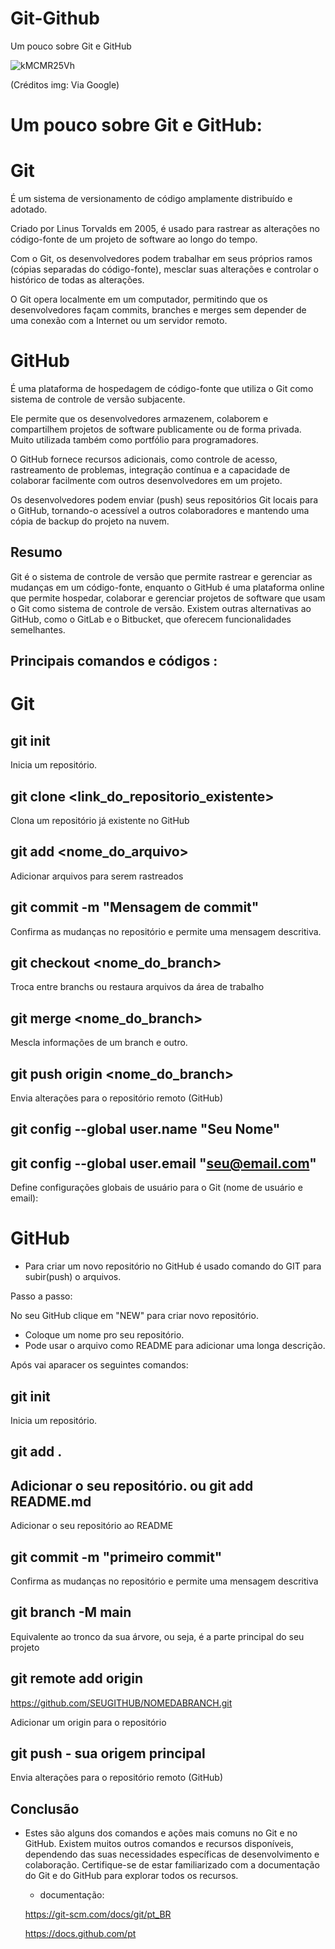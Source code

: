 # Git-Github
Um pouco sobre Git e GitHub 

![kMCMR25Vh](https://github.com/Nandabdev/Git-Github/assets/132234392/48107e70-1d6b-4651-80a5-9f497b440678)

(Créditos img: Via Google)

# Um pouco sobre Git e GitHub: 


# Git 
 É um sistema de versionamento de código amplamente distribuído e adotado. 

Criado por Linus Torvalds em 2005, é usado para rastrear as alterações no código-fonte de um projeto de software ao longo do tempo.

Com o Git, os desenvolvedores podem trabalhar em seus próprios ramos (cópias separadas do código-fonte), mesclar suas alterações e controlar o histórico de todas as alterações.

O Git opera localmente em um computador, permitindo que os desenvolvedores façam commits, branches e merges sem depender de uma conexão com a Internet ou um servidor remoto.

# GitHub 
 É uma plataforma de hospedagem de código-fonte que utiliza o Git como sistema de controle de versão subjacente. 

Ele permite que os desenvolvedores armazenem, colaborem e compartilhem projetos de software publicamente ou de forma privada. Muito utilizada também como portfólio para programadores.

O GitHub fornece recursos adicionais, como controle de acesso, rastreamento de problemas, integração contínua e a capacidade de colaborar facilmente com outros desenvolvedores em um projeto.

Os desenvolvedores podem enviar (push) seus repositórios Git locais para o GitHub, tornando-o acessível a outros colaboradores e mantendo uma cópia de backup do projeto na nuvem.

## Resumo

Git é o sistema de controle de versão que permite rastrear e gerenciar as mudanças em um código-fonte, enquanto o GitHub é uma plataforma online que permite hospedar, colaborar e gerenciar projetos de software que usam o Git como sistema de controle de versão. Existem outras alternativas ao GitHub, como o GitLab e o Bitbucket, que oferecem funcionalidades semelhantes.

## Principais comandos e códigos : 

# Git 

 git init 
 ---
 Inicia um repositório. 

 git clone <link_do_repositorio_existente>
 ---
Clona um repositório já existente no GitHub

 git add <nome_do_arquivo> 
 ---
 Adicionar arquivos para serem rastreados 

 git commit -m "Mensagem de commit"
 ---
 Confirma as mudanças no repositório e permite
 uma mensagem descritiva.

 git checkout <nome_do_branch>
 ---
 Troca entre branchs ou restaura arquivos
 da área de trabalho

 git merge <nome_do_branch>
 ---
 Mescla informações de um branch e outro. 

 git push origin <nome_do_branch>
 ---
 Envia alterações para o repositório remoto (GitHub)

 git config --global user.name "Seu Nome"
 ---
 git config --global user.email "seu@email.com"
 ---
 Define configurações globais de usuário para o 
 Git (nome de usuário e email):

# GitHub

 - Para criar um novo repositório no GitHub é usado comando do GIT para subir(push) o arquivos.

 Passo a passo: 

 No seu GitHub clique em "NEW" para criar novo repositório. 

 - Coloque um nome pro seu repositório.
 - Pode usar o arquivo como README para adicionar uma longa descrição. 

Após vai aparacer os seguintes comandos: 
 

 git init 
 ---
 Inicia um repositório. 
 
 git add . 
 ---
 Adicionar o seu repositório. 
 ou 
 git add README.md  
 ---
 Adicionar o seu repositório ao README

 git commit -m "primeiro commit" 
 ---
 Confirma as mudanças no repositório e permite
 uma mensagem descritiva

 git branch -M main 
 --- 
 Equivalente ao tronco da sua árvore, ou seja,
  é a parte principal do seu projeto

  git remote add origin 
  ---
  https://github.com/SEUGITHUB/NOMEDABRANCH.git
  
  Adicionar um origin para o repositório 

 git push - sua origem principal
 ---
 Envia alterações para o repositório remoto (GitHub)
 



## Conclusão

- Estes são alguns dos comandos e ações mais comuns no Git e no GitHub. Existem muitos outros comandos e recursos disponíveis, dependendo das suas necessidades específicas de desenvolvimento e colaboração. Certifique-se de estar familiarizado com a documentação do Git e do GitHub para explorar todos os recursos.

  - documentação:
 
  https://git-scm.com/docs/git/pt_BR
  
  https://docs.github.com/pt
